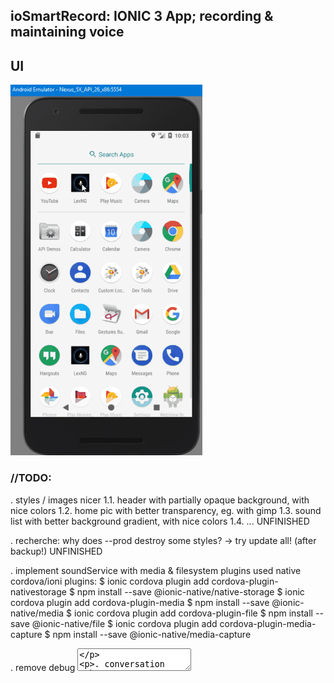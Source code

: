 ## ioSmartRecord: IONIC 3 App; recording & maintaining voice

## UI
![smartrecord](https://raw.githubusercontent.com/privet56/ioSmartRecord/master/lexngclient.on.smartphone.gif)

### //TODO:

. styles / images nicer
    1.1. header with partially opaque background, with nice colors
    1.2. home pic with better transparency, eg. with gimp
    1.3. sound list with better background gradient, with nice colors
    1.4. ...
    UNFINISHED

. recherche: why does --prod destroy some styles?
    -> try update all! (after backup!)
    UNFINISHED

. implement soundService with media & filesystem plugins
	used native cordova/ioni plugins:
    $ ionic cordova plugin add cordova-plugin-nativestorage
    $ npm install --save @ionic-native/native-storage
    $ ionic cordova plugin add cordova-plugin-media
    $ npm install --save @ionic-native/media
    $ ionic cordova plugin add cordova-plugin-file
    $ npm install --save @ionic-native/file
    $ ionic cordova plugin add cordova-plugin-media-capture
    $ npm install --save @ionic-native/media-capture

. remove debug <textarea>

. conversation tab

. settings tab: configure min & max recording length

. soundlist: track by name & animation
	partly DONE:
	'ngfor' css class works, but do better with @animations

. record: use wav & MONO
    //https://ionicframework.com/docs/native/media-capture/
    //https://github.com/keenan/cordova-phonegap-audio-encode
    //https://github.com/emj365/cordova-plugin-audio-recorder-api
    //https://github.com/SidneyS/cordova-plugin-nativeaudio
    //https://github.com/remoorejr/cordova-plugin-media-with-compression  //m4a 

. name area: factor out into its own component

. git: -UI -pic
